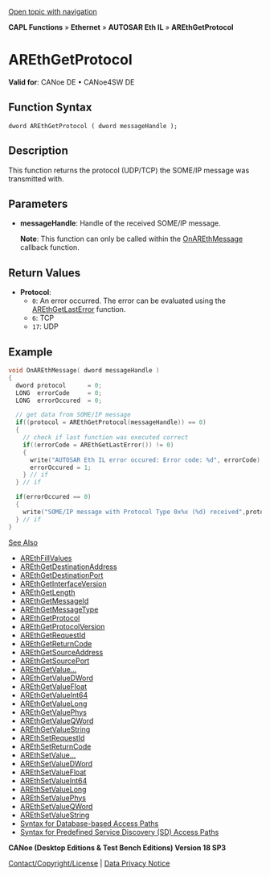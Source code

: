 [Open topic with navigation](../../../../../../CANoeDEFamily.htm#Topics/CAPLFunctions/IP/AUTOSARethIL/Functions/CAPLfunctionAREthGetProtocol.md)

**CAPL Functions** » **Ethernet** » **AUTOSAR Eth IL** » **AREthGetProtocol**

# AREthGetProtocol

**Valid for**: CANoe DE • CANoe4SW DE

## Function Syntax

```
dword AREthGetProtocol ( dword messageHandle );
```

## Description

This function returns the protocol (UDP/TCP) the SOME/IP message was transmitted with.

## Parameters

- **messageHandle**: Handle of the received SOME/IP message.

  **Note**: This function can only be called within the [OnAREthMessage](CAPLfunctionOnAREthMessage.md) callback function.

## Return Values

- **Protocol**:
  - `0`: An error occurred. The error can be evaluated using the [AREthGetLastError](CAPLfunctionAREthGetLastError.md) function.
  - `6`: TCP
  - `17`: UDP

## Example

```c
void OnAREthMessage( dword messageHandle )
{
  dword protocol      = 0;
  LONG  errorCode     = 0;
  LONG  errorOccured  = 0;

  // get data from SOME/IP message
  if((protocol = AREthGetProtocol(messageHandle)) == 0)
  {
    // check if last function was executed correct
    if((errorCode = AREthGetLastError()) != 0)
    {
      write("AUTOSAR Eth IL error occured: Error code: %d", errorCode);
      errorOccured = 1;
    } // if
  } // if

  if(errorOccured == 0)
  {
    write("SOME/IP message with Protocol Type 0x%x (%d) received",protocol,protocol);
  } // if
}
```

[See Also](javascript:void(0);)
- [AREthFillValues](CAPLfunctionAREthFillValues.md#aanchor7828)
- [AREthGetDestinationAddress](CAPLfunctionAREthGetDestinationAddress.md#aanchor23823)
- [AREthGetDestinationPort](CAPLfunctionAREthGetDestinationPort.md#aanchor1389)
- [AREthGetInterfaceVersion](CAPLfunctionAREthGetInterfaceVersion.md#aanchor8618)
- [AREthGetLength](CAPLfunctionAREthGetLength.md#aanchor584)
- [AREthGetMessageId](CAPLfunctionAREthGetMessageId.md#aanchor12320)
- [AREthGetMessageType](CAPLfunctionAREthGetMessageType.md#aanchor30485)
- [AREthGetProtocol](#aanchor24304)
- [AREthGetProtocolVersion](CAPLfunctionAREthGetProtocolVersion.md#aanchor14682)
- [AREthGetRequestId](CAPLfunctionAREthGetRequestId.md#aanchor13716)
- [AREthGetReturnCode](CAPLfunctionAREthGetReturnCode.md#aanchor405)
- [AREthGetSourceAddress](CAPLfunctionAREthGetSourceAddress.md#aanchor11241)
- [AREthGetSourcePort](CAPLfunctionAREthGetSourcePort.md#aanchor6456)
- [AREthGetValue...](CAPLfunctionAREthGetValue.md#aanchor3713)
- [AREthGetValueDWord](CAPLfunctionAREthGetValueDWord.md#aanchor1597)
- [AREthGetValueFloat](CAPLfunctionAREthGetValueFloat.md#aanchor8487)
- [AREthGetValueInt64](CAPLfunctionAREthGetValueInt64.md#aanchor16774)
- [AREthGetValueLong](CAPLfunctionAREthGetValueLong.md#aanchor17591)
- [AREthGetValuePhys](CAPLfunctionAREthGetValuePhys.md#aanchor13149)
- [AREthGetValueQWord](CAPLfunctionAREthGetValueQWord.md#aanchor5973)
- [AREthGetValueString](CAPLfunctionAREthGetValueString.md#aanchor5730)
- [AREthSetRequestId](CAPLfunctionAREthSetRequestId.md#aanchor15454)
- [AREthSetReturnCode](CAPLfunctionAREthSetReturnCode.md#aanchor25639)
- [AREthSetValue...](CAPLfunctionAREthSetValue.md#aanchor18328)
- [AREthSetValueDWord](CAPLfunctionAREthSetValueDWord.md#aanchor10782)
- [AREthSetValueFloat](CAPLfunctionAREthSetValueFloat.md#aanchor18228)
- [AREthSetValueInt64](CAPLfunctionAREthSetValueInt64.md#aanchor29739)
- [AREthSetValueLong](CAPLfunctionAREthSetValueLong.md#aanchor24876)
- [AREthSetValuePhys](CAPLfunctionAREthSetValuePhys.md#aanchor11265)
- [AREthSetValueQWord](CAPLfunctionAREthSetValueQWord.md#aanchor30957)
- [AREthSetValueString](CAPLfunctionAREthSetValueString.md#aanchor9201)
- [Syntax for Database-based Access Paths](CAPLfunctionAREthSyntaxDatabaseAccessPath.md#aanchor1875)
- [Syntax for Predefined Service Discovery (SD) Access Paths](CAPLfunctionAREthSyntaxPredefinedSDAccessPath.md#aanchor18979)

**CANoe (Desktop Editions & Test Bench Editions) Version 18 SP3**

[Contact/Copyright/License](../../../../Shared/ContactCopyrightLicense.md) | [Data Privacy Notice](https://www.vector.com/int/en/company/get-info/privacy-policy/)
